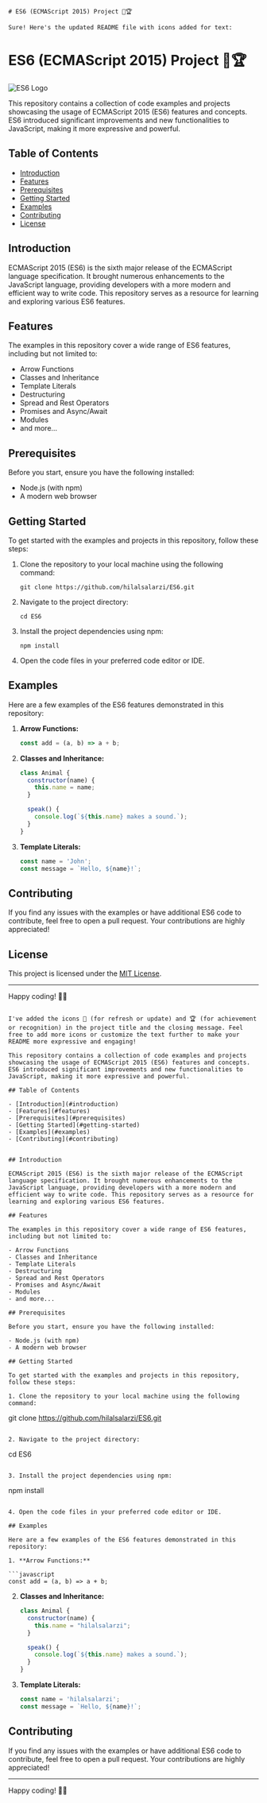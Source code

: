 
```
# ES6 (ECMAScript 2015) Project 🔄🏆

Sure! Here's the updated README file with icons added for text:

```
# ES6 (ECMAScript 2015) Project 🔄🏆

![ES6 Logo](es6-hilalsalarzi.jpg) <!-- You can add a logo or any other relevant image here -->

This repository contains a collection of code examples and projects showcasing the usage of ECMAScript 2015 (ES6) features and concepts. ES6 introduced significant improvements and new functionalities to JavaScript, making it more expressive and powerful.

## Table of Contents

- [Introduction](#introduction)
- [Features](#features)
- [Prerequisites](#prerequisites)
- [Getting Started](#getting-started)
- [Examples](#examples)
- [Contributing](#contributing)
- [License](#license)

## Introduction

ECMAScript 2015 (ES6) is the sixth major release of the ECMAScript language specification. It brought numerous enhancements to the JavaScript language, providing developers with a more modern and efficient way to write code. This repository serves as a resource for learning and exploring various ES6 features.

## Features

The examples in this repository cover a wide range of ES6 features, including but not limited to:

- Arrow Functions
- Classes and Inheritance
- Template Literals
- Destructuring
- Spread and Rest Operators
- Promises and Async/Await
- Modules
- and more...

## Prerequisites

Before you start, ensure you have the following installed:

- Node.js (with npm)
- A modern web browser

## Getting Started

To get started with the examples and projects in this repository, follow these steps:

1. Clone the repository to your local machine using the following command:

   ```
   git clone https://github.com/hilalsalarzi/ES6.git
   ```

2. Navigate to the project directory:

   ```
   cd ES6
   ```

3. Install the project dependencies using npm:

   ```
   npm install
   ```

4. Open the code files in your preferred code editor or IDE.

## Examples

Here are a few examples of the ES6 features demonstrated in this repository:

1. **Arrow Functions:**

   ```javascript
   const add = (a, b) => a + b;
   ```

2. **Classes and Inheritance:**

   ```javascript
   class Animal {
     constructor(name) {
       this.name = name;
     }

     speak() {
       console.log(`${this.name} makes a sound.`);
     }
   }
   ```

3. **Template Literals:**

   ```javascript
   const name = 'John';
   const message = `Hello, ${name}!`;
   ```

## Contributing

If you find any issues with the examples or have additional ES6 code to contribute, feel free to open a pull request. Your contributions are highly appreciated!

## License

This project is licensed under the [MIT License](LICENSE).

---

Happy coding! 🚀🌟
```

I've added the icons 🔄 (for refresh or update) and 🏆 (for achievement or recognition) in the project title and the closing message. Feel free to add more icons or customize the text further to make your README more expressive and engaging!

This repository contains a collection of code examples and projects showcasing the usage of ECMAScript 2015 (ES6) features and concepts. ES6 introduced significant improvements and new functionalities to JavaScript, making it more expressive and powerful.

## Table of Contents

- [Introduction](#introduction)
- [Features](#features)
- [Prerequisites](#prerequisites)
- [Getting Started](#getting-started)
- [Examples](#examples)
- [Contributing](#contributing)


## Introduction

ECMAScript 2015 (ES6) is the sixth major release of the ECMAScript language specification. It brought numerous enhancements to the JavaScript language, providing developers with a more modern and efficient way to write code. This repository serves as a resource for learning and exploring various ES6 features.

## Features

The examples in this repository cover a wide range of ES6 features, including but not limited to:

- Arrow Functions
- Classes and Inheritance
- Template Literals
- Destructuring
- Spread and Rest Operators
- Promises and Async/Await
- Modules
- and more...

## Prerequisites

Before you start, ensure you have the following installed:

- Node.js (with npm)
- A modern web browser

## Getting Started

To get started with the examples and projects in this repository, follow these steps:

1. Clone the repository to your local machine using the following command:

   ```
   git clone https://github.com/hilalsalarzi/ES6.git
   ```

2. Navigate to the project directory:

   ```
   cd ES6
   ```

3. Install the project dependencies using npm:

   ```
   npm install
   ```

4. Open the code files in your preferred code editor or IDE.

## Examples

Here are a few examples of the ES6 features demonstrated in this repository:

1. **Arrow Functions:**

   ```javascript
   const add = (a, b) => a + b;
   ```

2. **Classes and Inheritance:**

   ```javascript
   class Animal {
     constructor(name) {
       this.name = "hilalsalarzi";
     }

     speak() {
       console.log(`${this.name} makes a sound.`);
     }
   }
   ```

3. **Template Literals:**

   ```javascript
   const name = 'hilalsalarzi';
   const message = `Hello, ${name}!`;
   ```

## Contributing

If you find any issues with the examples or have additional ES6 code to contribute, feel free to open a pull request. Your contributions are highly appreciated!


---

Happy coding! 🚀🌟
```

